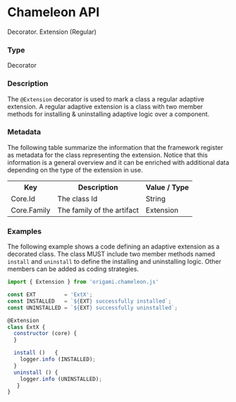 # Chameleon API

<p class="lead">Decorator. Extension (Regular)</p>

### Type

  Decorator

### Description

The `@Extension` decorator is used to mark a class a regular adaptive extension. A regular adaptive extension is a class with two member methods for installing & uninstalling adaptive logic over a component.

### Metadata

The following table summarize the information that the framework register as metadata for the class representing the extension. Notice that this information is a general overview and it can be enriched with additional data depending on the type of the extension in use.

<table>
  <tr>
    <th>Key</th>
    <th>Description</th>
    <th>Value / Type</th>
  </tr>
  <tr>
    <td>Core.Id</td>
    <td>The class Id</td>
    <td>String</td>
  </tr>
  <tr>
    <td>Core.Family</td>
    <td>The family of the artifact</td>
    <td>Extension</td>
  </tr>
</table>

### Examples

The following example shows a code defining an adaptive extension as a decorated class. The class MUST include two member methods named `install` and `uninstall` to define the installing and uninstalling logic. Other members can be added as coding strategies.

```Javascript
import { Extension } from 'origami.chameleon.js'

const EXT         = 'ExtX';
const INSTALLED   = `${EXT} successfully installed`;
const UNINSTALLED = `${EXT} successfully uninstalled`;

@Extension
class ExtX {
  constructor (core) {
  }

  install ()   {
    logger.info (INSTALLED);
  }
  uninstall () {
    logger.info (UNINSTALLED);
   }
}
```
